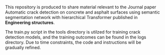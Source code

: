 This repository is produced to share material relevant to the Journal paper Automatic crack detection on concrete and asphalt surfaces using semantic segmentation network with hierarchical Transformer published in **Engineering structures**.

The train.py script in the tools directory is utilzed for training crack detection models, and the training outcomes can be found in the logs directory.
Due to time constraints, the code and instructions will be gradually refined.
